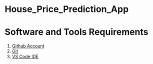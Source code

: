 
# House_Price_Prediction_App

# Software and Tools Requirements



1. [Github Account](https://github.com/)
2. [Git](https://git-scm.com/)
3. [VS Code IDE](https://code.visualstudio.com/)
